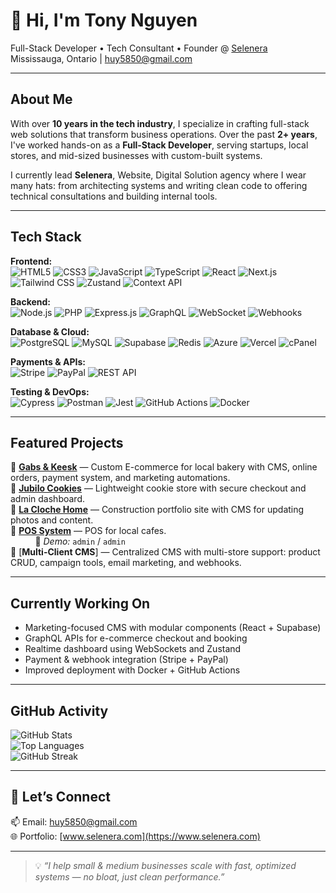 # 👋 Hi, I'm Tony Nguyen

Full-Stack Developer • Tech Consultant • Founder @ [Selenera](https://www.selenera.com)  
Mississauga, Ontario | huy5850@gmail.com

---

## About Me

With over **10 years in the tech industry**, I specialize in crafting full-stack web solutions that transform business operations. Over the past **2+ years**, I've worked hands-on as a **Full-Stack Developer**, serving startups, local stores, and mid-sized businesses with custom-built systems. 

I currently lead **Selenera**, Website, Digital Solution agency where I wear many hats: from architecting systems and writing clean code to offering technical consultations and building internal tools.

---

## Tech Stack

**Frontend:**  
![HTML5](https://img.shields.io/badge/-HTML5-E34F26?logo=html5&logoColor=white&style=flat)
![CSS3](https://img.shields.io/badge/-CSS3-1572B6?logo=css3&logoColor=white&style=flat)
![JavaScript](https://img.shields.io/badge/-JavaScript-F7DF1E?logo=javascript&logoColor=black&style=flat)
![TypeScript](https://img.shields.io/badge/-TypeScript-3178C6?logo=typescript&logoColor=white&style=flat)
![React](https://img.shields.io/badge/-React-61DAFB?logo=react&logoColor=black&style=flat)
![Next.js](https://img.shields.io/badge/-Next.js-000000?logo=next.js&logoColor=white&style=flat)
![Tailwind CSS](https://img.shields.io/badge/-Tailwind-38B2AC?logo=tailwind-css&logoColor=white&style=flat)
![Zustand](https://img.shields.io/badge/-Zustand-000000?logo=zustand&logoColor=white&style=flat)
![Context API](https://img.shields.io/badge/-Context_API-61DAFB?logo=react&logoColor=white&style=flat)

**Backend:**  
![Node.js](https://img.shields.io/badge/-Node.js-339933?logo=node.js&logoColor=white&style=flat)
![PHP](https://img.shields.io/badge/-PHP-777BB4?logo=php&logoColor=white&style=flat)
![Express.js](https://img.shields.io/badge/-Express-000000?logo=express&logoColor=white&style=flat)
![GraphQL](https://img.shields.io/badge/-GraphQL-E10098?logo=graphql&logoColor=white&style=flat)
![WebSocket](https://img.shields.io/badge/-WebSockets-35495E?logo=websocket&logoColor=white&style=flat)
![Webhooks](https://img.shields.io/badge/-Webhooks-8E44AD?logo=webhooks&logoColor=white&style=flat)

**Database & Cloud:**  
![PostgreSQL](https://img.shields.io/badge/-PostgreSQL-4169E1?logo=postgresql&logoColor=white&style=flat)
![MySQL](https://img.shields.io/badge/-MySQL-4479A1?logo=mysql&logoColor=white&style=flat)
![Supabase](https://img.shields.io/badge/-Supabase-3ECF8E?logo=supabase&logoColor=black&style=flat)
![Redis](https://img.shields.io/badge/-Redis-DC382D?logo=redis&logoColor=white&style=flat)
![Azure](https://img.shields.io/badge/-Azure-0078D4?logo=microsoftazure&logoColor=white&style=flat)
![Vercel](https://img.shields.io/badge/-Vercel-000000?logo=vercel&logoColor=white&style=flat)
![cPanel](https://img.shields.io/badge/-cPanel-FF6C2C?logo=cpanel&logoColor=white&style=flat)

**Payments & APIs:**  
![Stripe](https://img.shields.io/badge/-Stripe-635BFF?logo=stripe&logoColor=white&style=flat)
![PayPal](https://img.shields.io/badge/-PayPal-00457C?logo=paypal&logoColor=white&style=flat)
![REST API](https://img.shields.io/badge/-REST-000000?logo=apacherocketmq&logoColor=white&style=flat)

**Testing & DevOps:**  
![Cypress](https://img.shields.io/badge/-Cypress-17202C?logo=cypress&logoColor=white&style=flat)
![Postman](https://img.shields.io/badge/-Postman-FF6C37?logo=postman&logoColor=white&style=flat)
![Jest](https://img.shields.io/badge/-Jest-C21325?logo=jest&logoColor=white&style=flat)
![GitHub Actions](https://img.shields.io/badge/-GitHub_Actions-2088FF?logo=github-actions&logoColor=white&style=flat)
![Docker](https://img.shields.io/badge/-Docker-2496ED?logo=docker&logoColor=white&style=flat)

---

## Featured Projects

🔹 [**Gabs & Keesk**](http://gabsandkeesk.ca) — Custom E-commerce for local bakery with CMS, online orders, payment system, and marketing automations.  
🔹 [**Jubilo Cookies**](http://jubilocookies.ca) — Lightweight cookie store with secure checkout and admin dashboard.  
🔹 [**La Cloche Home**](http://laclochehome.ca) — Construction portfolio site with CMS for updating photos and content.  
🔹 [**POS System**](http://pos.selenera.ca) — POS for local cafes.  
&nbsp;&nbsp;&nbsp;&nbsp;&nbsp;&nbsp;&nbsp;&nbsp;&nbsp;&nbsp;🔐 *Demo:* `admin` / `admin`  
🔹 [**Multi-Client CMS**] — Centralized CMS with multi-store support: product CRUD, campaign tools, email marketing, and webhooks.

---

## Currently Working On

- Marketing-focused CMS with modular components (React + Supabase)
- GraphQL APIs for e-commerce checkout and booking
- Realtime dashboard using WebSockets and Zustand
- Payment & webhook integration (Stripe + PayPal)
- Improved deployment with Docker + GitHub Actions

---

## GitHub Activity

![GitHub Stats](https://github-readme-stats.vercel.app/api?username=huy58501&show_icons=true&theme=react&count_private=true)  
![Top Languages](https://github-readme-stats.vercel.app/api/top-langs/?username=huy58501&layout=compact&theme=react)  
![GitHub Streak](https://streak-stats.demolab.com?user=huy58501&theme=nord)

---

## 💬 Let’s Connect

📫 Email: [huy5850@gmail.com](mailto:huy5850@gmail.com)  
🌐 Portfolio: [www.selenera.com](https://www.selenera.com)

---

> 💡 *“I help small & medium businesses scale with fast, optimized systems — no bloat, just clean performance.”*
